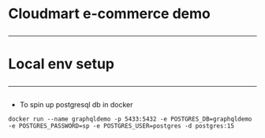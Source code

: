 # Cloudmart e-commerce demo <hr />

# Local env setup <hr />
- To spin up postgresql db in docker
```shell
docker run --name graphqldemo -p 5433:5432 -e POSTGRES_DB=graphqldemo -e POSTGRES_PASSWORD=sp -e POSTGRES_USER=postgres -d postgres:15
```